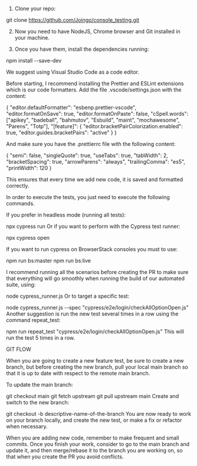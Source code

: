 1. Clone your repo:

git clone https://github.com/Joingo/console_testing.git

2. Now you need to have NodeJS, Chrome browser and Git installed in your machine.

3. Once you have them, install the dependencies running:

npm install --save-dev

We suggest using Visual Studio Code as a code editor.

Before starting, I recommend installing the Prettier and ESLint extensions which is our code formatters. Add the file .vscode/settings.json with the content:

{
"editor.defaultFormatter": "esbenp.prettier-vscode",
"editor.formatOnSave": true,
"editor.formatOnPaste": false,
"cSpell.words": ["apikey", "badeball", "bahmutov", "Esbuild", "maint", "mochawesome", "Parens", "Totp"],
"[feature]": {
"editor.bracketPairColorization.enabled": true,
"editor.guides.bracketPairs": "active"
}
}

And make sure you have the .prettierrc file with the following content:

{
"semi": false,
"singleQuote": true,
"useTabs": true,
"tabWidth": 2,
"bracketSpacing": true,
"arrowParens": "always",
"trailingComma": "es5",
"printWidth": 120
}

This ensures that every time we add new code, it is saved and formatted correctly.

In order to execute the tests, you just need to execute the following commands.

If you prefer in headless mode (running all tests):

npx cypress run
Or if you want to perform with the Cypress test runner:

npx cypress open

If you want to run cypress on BrowserStack consoles you must to use:

npm run bs:master
npm run bs:live

I recommend running all the scenarios before creating the PR to make sure that everything will go smoothly when running the build of our automated suite, using:

node cypress_runner.js
Or to target a specific test:

node cypress_runner.js --spec "cypress/e2e/login/checkAllOptionOpen.js"
Another suggestion is run the new test several times in a row using the command repeat_test:

npm run repeat_test "cypress/e2e/login/checkAllOptionOpen.js"
This will run the test 5 times in a row.

GIT FLOW

When you are going to create a new feature test, be sure to create a new branch, but before creating the new branch, pull your local main branch so that it is up to date with respect to the remote main branch.

To update the main branch:

git checkout main
git fetch upstream
git pull upstream main
Create and switch to the new branch:

git checkout -b descriptive-name-of-the-branch
You are now ready to work on your branch locally, and create the new test, or make a fix or refactor when necessary.

When you are adding new code, remember to make frequent and small commits. Once you finish your work, consider to go to the main branch and update it, and then merge/rebase it to the branch you are working on, so that when you create the PR you avoid conflicts.
